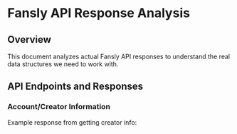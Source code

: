 # Fansly API Response Analysis

## Overview

This document analyzes actual Fansly API responses to understand the real data structures we need to work with.

## API Endpoints and Responses

### Account/Creator Information

Example response from getting creator info:

```json

```
